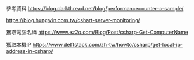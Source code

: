 參考資料
https://blog.darkthread.net/blog/performancecounter-c-sample/

https://blog.hungwin.com.tw/cshart-server-monitoring/

獲取電腦名稱 https://www.ez2o.com/Blog/Post/csharp-Get-ComputerName

獲取本機IP https://www.delftstack.com/zh-tw/howto/csharp/get-local-ip-address-in-csharp/
